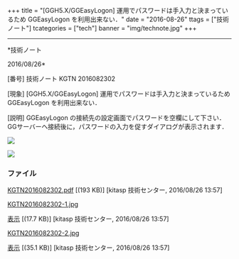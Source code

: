 ﻿+++
title = "[GGH5.X/GGEasyLogon] 運用でパスワードは手入力と決まっているため GGEasyLogon を利用出来ない．"
date = "2016-08-26"
ttags = ["技術ノート"]
tcategories = ["tech"]
banner = "img/technote.jpg"
+++

-----------------------------------------------------------------------------------------------------------------------------

*技術ノート

2016/08/26*


[番号]
技術ノート KGTN 2016082302

[現象]
[GGH5.X/GGEasyLogon] 運用でパスワードは手入力と決まっているため
GGEasyLogon を利用出来ない．

[説明]
GGEasyLogon
の接続先の設定画面でパスワードを空欄にして下さい．GGサーバーヘ接続後に，パスワードの入力を促すダイアログが表示されます．

![](http://techreport.kitasp.net/attachments/download/2978/KGTN2016082302-1.jpg)

![](http://techreport.kitasp.net/attachments/download/2979/KGTN2016082302-2.jpg)


### ファイル

 
 


[KGTN2016082302.pdf](http://techreport.kitasp.net/attachments/download/2977/KGTN2016082302.pdf)
 [(193 KB)] [kitasp 技術センター, 2016/08/26
13:57]

[KGTN2016082302-1.jpg](http://techreport.kitasp.net/attachments/download/2978/KGTN2016082302-1.jpg)

[表示](http://techreport.kitasp.net/attachments/2978/KGTN2016082302-1.jpg "表示")
 [(17.7 KB)] [kitasp 技術センター, 2016/08/26
13:57]

[KGTN2016082302-2.jpg](http://techreport.kitasp.net/attachments/download/2979/KGTN2016082302-2.jpg)

[表示](http://techreport.kitasp.net/attachments/2979/KGTN2016082302-2.jpg "表示")
 [(35.1 KB)] [kitasp 技術センター, 2016/08/26
13:57]


 


 


